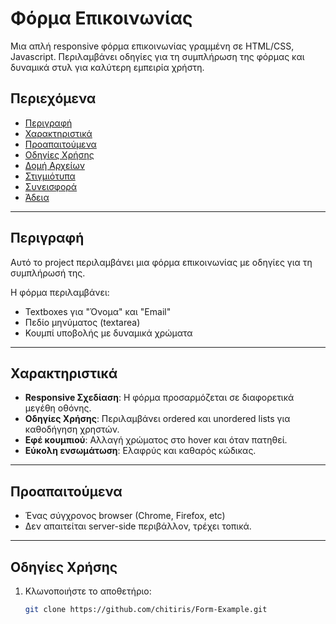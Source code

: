 # Φόρμα Επικοινωνίας

Μια απλή responsive φόρμα επικοινωνίας γραμμένη σε HTML/CSS, Javascript. Περιλαμβάνει οδηγίες για τη συμπλήρωση της φόρμας και δυναμικά στυλ για καλύτερη εμπειρία χρήστη.

## Περιεχόμενα
- [Περιγραφή](#περιγραφή)
- [Χαρακτηριστικά](#χαρακτηριστικά)
- [Προαπαιτούμενα](#προαπαιτούμενα)
- [Οδηγίες Χρήσης](#οδηγίες-χρήσης)
- [Δομή Αρχείων](#δομή-αρχείων)
- [Στιγμιότυπα](#στιγμιότυπα)
- [Συνεισφορά](#συνεισφορά)
- [Άδεια](#άδεια)

---

## Περιγραφή
Αυτό το project περιλαμβάνει μια φόρμα επικοινωνίας με οδηγίες για τη συμπλήρωσή της.

Η φόρμα περιλαμβάνει:
- Textboxes για "Όνομα" και "Email"
- Πεδίο μηνύματος (textarea)
- Κουμπί υποβολής με δυναμικά χρώματα

---

## Χαρακτηριστικά
- **Responsive Σχεδίαση**: Η φόρμα προσαρμόζεται σε διαφορετικά μεγέθη οθόνης.
- **Οδηγίες Χρήσης**: Περιλαμβάνει ordered και unordered lists για καθοδήγηση χρηστών.
- **Εφέ κουμπιού**: Αλλαγή χρώματος στο hover και όταν πατηθεί.
- **Εύκολη ενσωμάτωση**: Ελαφρύς και καθαρός κώδικας.

---

## Προαπαιτούμενα
- Ένας σύγχρονος browser (Chrome, Firefox, etc)
- Δεν απαιτείται server-side περιβάλλον, τρέχει τοπικά.

---

## Οδηγίες Χρήσης
1. Κλωνοποιήστε το αποθετήριο:
   ```bash
   git clone https://github.com/chitiris/Form-Example.git
